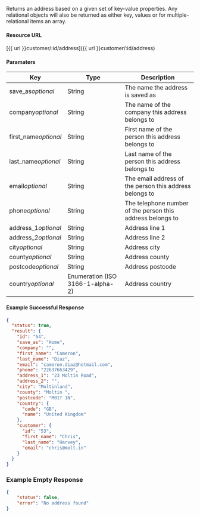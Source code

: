 <!--
@title Get address by criteria
@author Moltin Ltd
@description Gets an address based on the given criteria

@sidebar 1
@family Address
@rate No
@auth Yes
@format JSON
@http GET
@version beta
-->

Returns an address based on a given set of key-value properties. Any relational objects will also be returned as either key, values or for multiple-relational items an array.


#### Resource URL
[{{ url }}customer/:id/address]({{ url }}customer/:id/address)


#### Paramaters
Key | Type | Description
--- | ---- | -----------
save_as*optional* | String | The name the address is saved as
company*optional* | String | The name of the company this address belongs to
first_name*optional* | String | First name of the person this address belongs to
last_name*optional* | String | Last name of the person this address belongs to
email*optional* | String | The email address of the person this address belongs to
phone*optional* | String | The telephone number of the person this address belongs to
address_1*optional* | String | Address line 1
address_2*optional* | String | Address line 2
city*optional* | String | Address city
county*optional* | String | Address county
postcode*optional* | String | Address postcode
country*optional* | Enumeration (ISO 3166-1-alpha-2) | Address country

<!--code-->
#### Example Successful Response
``` json
{
  "status": true,
  "result": {
    "id": "54",
    "save_as": "Home",
    "company": "",
    "first_name": "Cameron",
    "last_name": "Diaz",
    "email": "cameron.diaz@hotmail.com",
    "phone": "22637663429",
    "address_1": "23 Moltin Road",
    "address_2": "",
    "city": "Moltinland",
    "county": "Moltin ",
    "postcode": "M01T 1N",
    "country": {
      "code": "GB",
      "name": "United Kingdom"
    },
    "customer": {
      "id": "53",
      "first_name": "Chris",
      "last_name": "Harvey",
      "email": "chris@molt.in"
    }
  }
}
```


### Example Empty Response
``` json
{
    "status": false,
    "error": "No address found"
}
```
<!--/code-->
